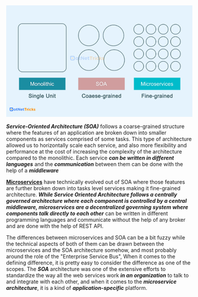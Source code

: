 ![](../Media/Pasted%20image%2020240420194738.png)

***Service-Oriented Architecture (SOA)*** follows a coarse-grained structure where the features of an application are broken down into smaller components as services comprised of some tasks. This type of architecture allowed us to horizontally scale each service, and also more flexibility and performance at the cost of increasing the complexity of the architecture compared to the monolithic. Each service ***can be written in different languages*** and the ***communication*** between them can be done with the help of a ***middleware***

**[Microservices](Microservices.md)** have technically evolved out of SOA where those features are further broken down into tasks level services making it fine-grained architecture. ***While Service Oriented Architecture follows a centrally governed architecture where each component is controlled by a central middleware, microservices are a decentralized governing system where components talk directly to each other*** can be written in different programming languages and communicate without the help of any broker and are done with the help of REST API.

The differences between microservices and SOA can be a bit fuzzy while the technical aspects of both of them can be drawn between the microservices and the SOA architecture somehow, and most probably around the role of the "Enterprise Service Bus", When it comes to the defining difference, it is pretty easy to consider the difference as one of the scopes. The ***SOA*** architecture was one of the extensive efforts to standardize the way all the web services work ***in an organization*** to talk to and integrate with each other, and when it comes to the ***microservice architecture***, it is a kind of ***application-specific*** platform.